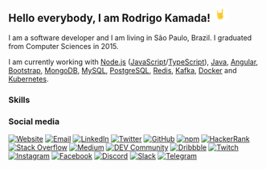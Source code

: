 ## Hello everybody, I am Rodrigo Kamada! <img src="https://github.com/rodrigokamada/rodrigokamada/blob/master/assets/images/hand_rock.gif" width="30px">

I am a software developer and I am living in São Paulo, Brazil. I graduated from Computer Sciences in 2015.

I am currently working with [Node.js](https://nodejs.org/) ([JavaScript](https://developer.mozilla.org/docs/Web/JavaScript)/[TypeScript](https://www.typescriptlang.org/)), [Java](https://www.java.com/), [Angular](https://angular.io/), [Bootstrap](https://getbootstrap.com/), [MongoDB](https://www.mongodb.com/), [MySQL](https://www.mysql.com/), [PostgreSQL](https://www.postgresql.org/), [Redis](https://redis.io/), [Kafka](https://kafka.apache.org/), [Docker](https://www.docker.com/) and [Kubernetes](https://kubernetes.io/).

### Skills



### Social media

[![Website](https://shields.braskam.com/v1/shields?name=website&size=40&percent=70)](https://rodrigo.kamada.com.br)
[![Email](https://shields.braskam.com/v1/shields?name=email&size=40&percent=50)](mailto:rodrigo@kamada.com.br)
[![LinkedIn](https://shields.braskam.com/v1/shields?name=linkedin&size=40&percent=50)](https://www.linkedin.com/in/rodrigokamada)
[![Twitter](https://shields.braskam.com/v1/shields?name=twitter&size=40&percent=50)](https://twitter.com/rodrigokamada)
[![GitHub](https://shields.braskam.com/v1/shields?name=github&size=40&percent=50)](https://github.com/rodrigokamada)
[![npm](https://shields.braskam.com/v1/shields?name=npm&size=40&percent=50)](https://www.npmjs.com/~rodrigokamada)
[![HackerRank](https://shields.braskam.com/v1/shields?name=hackerrank&size=40&percent=50)](https://www.hackerrank.com/rodrigokamada)
[![Stack Overflow](https://shields.braskam.com/v1/shields?name=stackoverflow&size=40&percent=50)](https://stackoverflow.com/users/10433716/rodrigo-kamada)
[![Medium](https://shields.braskam.com/v1/shields?name=medium&size=40&percent=50)](https://medium.com/@rodrigokamada)
[![DEV Community](https://shields.braskam.com/v1/shields?name=dev&size=40&percent=50)](https://dev.to/rodrigokamada)
[![Dribbble](https://shields.braskam.com/v1/shields?name=dribbble&size=40&percent=50)](https://dribbble.com/rodrigokamada)
[![Twitch](https://shields.braskam.com/v1/shields?name=twitch&size=40&percent=50)](https://twitch.tv/rodrigokamada)
[![Instagram](https://shields.braskam.com/v1/shields?name=instagram&size=40&percent=50)](https://www.instagram.com/rodrigokamada)
[![Facebook](https://shields.braskam.com/v1/shields?name=facebook&size=40&percent=50)](https://fb.me/rodrigokamada)
[![Discord](https://shields.braskam.com/v1/shields?name=discord&size=40&percent=50)](https://discordapp.com/users/497956332897566721)
[![Slack](https://shields.braskam.com/v1/shields?name=slack&size=40&percent=50)](https://acmeco.slack.com/team/UKEUM0NS0)
[![Telegram](https://shields.braskam.com/v1/shields?name=telegram&size=40&percent=50)](https://t.me/rodrigokamada)
